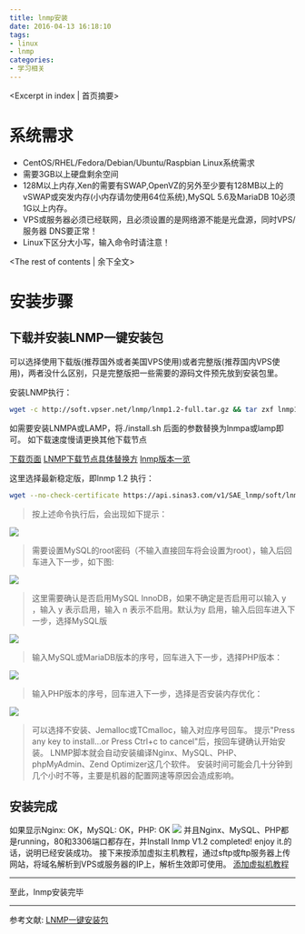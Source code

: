 ```yaml
---
title: lnmp安装
date: 2016-04-13 16:18:10
tags: 
- linux
- lnmp
categories:
- 学习相关
---
```

<Excerpt in index | 首页摘要> 
# **系统需求** #
+ CentOS/RHEL/Fedora/Debian/Ubuntu/Raspbian Linux系统需求
+ 需要3GB以上硬盘剩余空间
+ 128M以上内存,Xen的需要有SWAP,OpenVZ的另外至少要有128MB以上的vSWAP或突发内存(小内存请勿使用64位系统),MySQL 5.6及MariaDB 10必须1G以上内存。
+ VPS或服务器必须已经联网，且必须设置的是网络源不能是光盘源，同时VPS/服务器 DNS要正常！
+ Linux下区分大小写，输入命令时请注意！
<!-- more -->
<The rest of contents | 余下全文>

# **安装步骤** #

## 下载并安装LNMP一键安装包 ##

可以选择使用下载版(推荐国外或者美国VPS使用)或者完整版(推荐国内VPS使用)，两者没什么区别，只是完整版把一些需要的源码文件预先放到安装包里。

安装LNMP执行：
```bash
wget -c http://soft.vpser.net/lnmp/lnmp1.2-full.tar.gz && tar zxf lnmp1.2-full.tar.gz && cd lnmp1.2-full && ./install.sh lnmp
```
如需要安装LNMPA或LAMP，将./install.sh 后面的参数替换为lnmpa或lamp即可。
如下载速度慢请更换其他下载节点

[下载页面](http://lnmp.org/download.html)
[LNMP下载节点具体替换方](http://lnmp.org/faq/lnmp-download-source.html)
[lnmp版本一览](http://soft.vpser.net/lnmp/)

这里选择最新稳定版，即lnmp 1.2
执行：
```bash
wget --no-check-certificate https://api.sinas3.com/v1/SAE_lnmp/soft/lnmp1.2-full.tar.gz && tar zxf lnmp1.2-full.tar.gz && cd lnmp1.2-full && ./install.sh lnmp  
```
> 按上述命令执行后，会出现如下提示：

![](http://7xsuc5.com2.z0.glb.clouddn.com/image/lnmp/l1.png)
> 需要设置MySQL的root密码（不输入直接回车将会设置为root），输入后回车进入下一步，如下图:

![](http://7xsuc5.com2.z0.glb.clouddn.com/image/lnmp/l2.png)
> 这里需要确认是否启用MySQL InnoDB，如果不确定是否启用可以输入 y ，输入 y 表示启用，输入 n 表示不启用。默认为y 启用，输入后回车进入下一步，选择MySQL版 

![](http://7xsuc5.com2.z0.glb.clouddn.com/image/lnmp/l3.png)
> 输入MySQL或MariaDB版本的序号，回车进入下一步，选择PHP版本：

![](http://7xsuc5.com2.z0.glb.clouddn.com/image/lnmp/l4.png)
> 输入PHP版本的序号，回车进入下一步，选择是否安装内存优化：

![](http://7xsuc5.com2.z0.glb.clouddn.com/image/lnmp/l5.png)
> 可以选择不安装、Jemalloc或TCmalloc，输入对应序号回车。
提示"Press any key to install...or Press Ctrl+c to cancel"后，按回车键确认开始安装。 
LNMP脚本就会自动安装编译Nginx、MySQL、PHP、phpMyAdmin、Zend Optimizer这几个软件。
安装时间可能会几十分钟到几个小时不等，主要是机器的配置网速等原因会造成影响。

## 安装完成 ## 
如果显示Nginx: OK，MySQL: OK，PHP: OK
![](http://7xsuc5.com2.z0.glb.clouddn.com/image/lnmp/l6.png)
并且Nginx、MySQL、PHP都是running，80和3306端口都存在，并Install lnmp V1.2 completed! enjoy it.的话，说明已经安装成功。
接下来按添加虚拟主机教程，通过sftp或ftp服务器上传网站，将域名解析到VPS或服务器的IP上，解析生效即可使用。
[添加虚拟机教程](http://lnmp.org/faq/lnmp-vhost-add-howto.html)

---

至此，lnmp安装完毕

---
参考文献:
[LNMP一键安装包](http://lnmp.org/)
